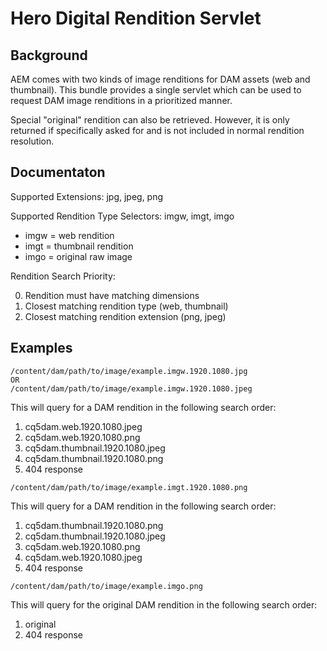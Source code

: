 Hero Digital Rendition Servlet
===================================

## Background

AEM comes with two kinds of image renditions for DAM assets (web and thumbnail). This bundle provides a single
servlet which can be used to request DAM image renditions in a prioritized manner.

Special "original" rendition can also be retrieved. However, it is only returned if specifically asked for and is not included in normal rendition resolution.

## Documentaton

Supported Extensions: jpg, jpeg, png

Supported Rendition Type Selectors: imgw, imgt, imgo

* imgw = web rendition
* imgt = thumbnail rendition
* imgo = original raw image

Rendition Search Priority:

0. Rendition must have matching dimensions
1. Closest matching rendition type (web, thumbnail)
2. Closest matching rendition extension (png, jpeg)

## Examples

```
/content/dam/path/to/image/example.imgw.1920.1080.jpg
OR
/content/dam/path/to/image/example.imgw.1920.1080.jpeg
```
This will query for a DAM rendition in the following search order:

1. cq5dam.web.1920.1080.jpeg
2. cq5dam.web.1920.1080.png
3. cq5dam.thumbnail.1920.1080.jpeg
4. cq5dam.thumbnail.1920.1080.png
5. 404 response

```
/content/dam/path/to/image/example.imgt.1920.1080.png
```
This will query for a DAM rendition in the following search order:

1. cq5dam.thumbnail.1920.1080.png
2. cq5dam.thumbnail.1920.1080.jpeg
3. cq5dam.web.1920.1080.png
4. cq5dam.web.1920.1080.jpeg
5. 404 response

```
/content/dam/path/to/image/example.imgo.png
```
This will query for the original DAM rendition in the following search order:

1. original
2. 404 response